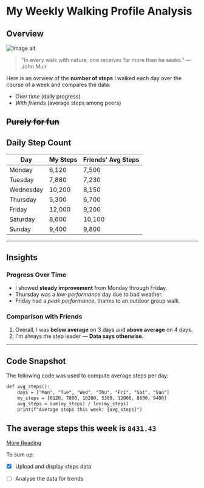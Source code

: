 # My Weekly Walking Profile Analysis
## Overview

![Image alt](https://www.une.edu.au/__data/assets/image/0016/261106/nature-walksm.jpg)


> "In every walk with nature, one receives far more than he seeks." — John Mulr

Here is an ovrview of the **number of steps** I walked each day over the course of a week and compares the data:
- *Over time* (daily progress)
- *With friends* (average steps among peers)

~~Purely for fun~~
---

## Daily Step Count

| Day       | My Steps | Friends' Avg Steps |
|-----------|----------|--------------------|
| Monday    | 6,120    | 7,500              |
| Tuesday   | 7,880    | 7,230              |
| Wednesday | 10,200   | 8,150              |
| Thursday  | 5,300    | 6,700              |
| Friday    | 12,000   | 9,200              |
| Saturday  | 8,600    | 10,100             |
| Sunday    | 9,400    | 9,800              |


<!-- Data is 95% accurate -->
---

## Insights

### Progress Over Time

- I showed **steady improvement** from Monday through Friday.
- Thursday was a *low-performance* day due to bad weather.
- Friday had a *peak performance*, thanks to an outdoor group walk.

### Comparison with Friends

1. Overall, I was **below average** on 3 days and **above average** on 4 days. 
2. I'm always the step leader — **Data says otherwise**.

---

## Code Snapshot

The following code was used to compute average steps per day:

```rst 
def avg_steps():
    days = ["Mon", "Tue", "Wed", "Thu", "Fri", "Sat", "Sun"]
    my_steps = [6120, 7880, 10200, 5300, 12000, 8600, 9400]
    avg_steps = sum(my_steps) / len(my_steps)
    print(f"Average steps this week: {avg_steps}")

```
The average steps this week is `8431.43`
---
[More Reading](https://www.une.edu.au/about-une/news-and-events/stories/2019/03/walking-in-nature-is-good-for-head-heart-and-soul)

To sum up:
- [x] Upload and display steps data

- [ ] Analyse the data for trends
<!-- This webpage will be upgraded later -->